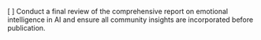 [ ] Conduct a final review of the comprehensive report on emotional intelligence in AI and ensure all community insights are incorporated before publication.